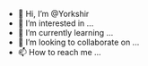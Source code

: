 - 👋 Hi, I’m @Yorkshir
- 👀 I’m interested in ...
- 🌱 I’m currently learning ...
- 💞️ I’m looking to collaborate on ...
- 📫 How to reach me ...

<!---
Yorkshir/Yorkshir is a ✨ special ✨ repository because its `README.md` (this file) appears on your GitHub profile.
You can click the Preview link to take a look at your changes.
--->
